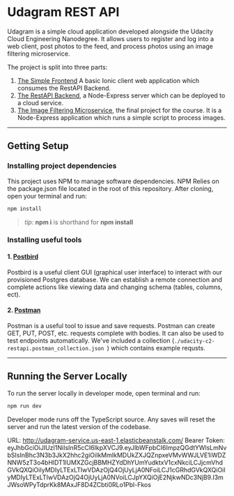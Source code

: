 # Udagram REST API

Udagram is a simple cloud application developed alongside the Udacity Cloud Engineering Nanodegree. It allows users to register and log into a web client, post photos to the feed, and process photos using an image filtering microservice.

The project is split into three parts:
1. [The Simple Frontend](https://github.com/udacity/cloud-developer/tree/master/course-02/exercises/udacity-c2-frontend)
A basic Ionic client web application which consumes the RestAPI Backend. 
2. [The RestAPI Backend](https://github.com/udacity/cloud-developer/tree/master/course-02/exercises/udacity-c2-restapi), a Node-Express server which can be deployed to a cloud service.
3. [The Image Filtering Microservice](https://github.com/udacity/cloud-developer/tree/master/course-02/project/image-filter-starter-code), the final project for the course. It is a Node-Express application which runs a simple script to process images.


***
## Getting Setup

### Installing project dependencies

This project uses NPM to manage software dependencies. NPM Relies on the package.json file located in the root of this repository. After cloning, open your terminal and run:
```bash
npm install
```
>_tip_: **npm i** is shorthand for **npm install**

### Installing useful tools
#### 1. [Postbird](https://github.com/paxa/postbird)
Postbird is a useful client GUI (graphical user interface) to interact with our provisioned Postgres database. We can establish a remote connection and complete actions like viewing data and changing schema (tables, columns, ect).

#### 2. [Postman](https://www.getpostman.com/downloads/)
Postman is a useful tool to issue and save requests. Postman can create GET, PUT, POST, etc. requests complete with bodies. It can also be used to test endpoints automatically. We've included a collection (`./udacity-c2-restapi.postman_collection.json `) which contains example requsts.

***

## Running the Server Locally
To run the server locally in developer mode, open terminal and run:
```bash
npm run dev
```

Developer mode runs off the TypeScript source. Any saves will reset the server and run the latest version of the codebase. 


URL: http://udagram-service.us-east-1.elasticbeanstalk.com/
Bearer Token: eyJhbGciOiJIUzI1NiIsInR5cCI6IkpXVCJ9.eyJlbWFpbCI6ImpzQGdtYWlsLmNvbSIsInBhc3N3b3JkX2hhc2giOiIkMmIkMDUkZXJQZnpxeVMvWWJLVE1iWDZNNW5zT3o4bHlDT1lUMXZGcjBBMHZYdDhYUmYudktxV1cxNkciLCJjcmVhdGVkQXQiOiIyMDIyLTExLTIwVDAzOjQ4OjUyLjA0NFoiLCJ1cGRhdGVkQXQiOiIyMDIyLTExLTIwVDAzOjQ4OjUyLjA0NVoiLCJpYXQiOjE2NjkwNDc3NjB9.I3mJWsoWPyTdprKk8MAxJF8D4ZCbti0RLo1Pbl-Fkos
